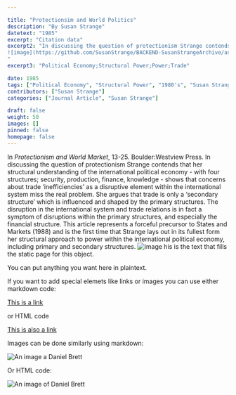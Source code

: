 ```yaml
---

title: "Protectionsim and World Politics"
description: "By Susan Strange"
datetext: "1985"
excerpt: "Citation data"
excerpt2: "In discussing the question of protectionism Strange contends that her structural understanding of the international political economy - with four structures; security, production, finance, knowledge - shows that concerns about trade ‘inefficiencies’ as a disruptive element within the international system miss the real problem. She argues that trade is only a ‘secondary structure’ which is influenced and shaped by the primary structures. The disruption in the international system and trade relations is in fact a symptom of disruptions within the primary structures, and especially the financial structure. This article represents a forceful precursor to States and Markets (1988) and is the first time that Strange lays out in its fullest form her structural approach to power within the international political economy, including primary and secondary structures.
![image](https://github.com/SusanStrange/BACKEND-SusanStrangeArchive/assets/135798610/93b8ef94-8d71-42f0-9c8b-3526b864167a)
"
excerpt3: "Political Economy;Structural Power;Power;Trade"

date: 1985
tags: ["Political Economy", "Structural Power", "1980's", "Susan Strange"]
contributors: ["Susan Strange"]
categories: ["Journal Article", "Susan Strange"]

draft: false
weight: 50
images: []
pinned: false
homepage: false
---
```

In *Protectionism and World Market*, 13-25. Boulder:Westview Press.
In discussing the question of protectionism Strange contends that her structural understanding of the international political economy - with four structures; security, production, finance, knowledge - shows that concerns about trade ‘inefficiencies’ as a disruptive element within the international system miss the real problem. She argues that trade is only a ‘secondary structure’ which is influenced and shaped by the primary structures. The disruption in the international system and trade relations is in fact a symptom of disruptions within the primary structures, and especially the financial structure. This article represents a forceful precursor to States and Markets (1988) and is the first time that Strange lays out in its fullest form her structural approach to power within the international political economy, including primary and secondary structures.
![image](https://github.com/SusanStrange/BACKEND-SusanStrangeArchive/assets/135798610/36b5b937-2967-41f7-91ad-02d9bf41dd50)
his is the text that fills the static page for this object.  

You can put anything you want here in plaintext.

If you want to add special elemets like links or images you can use either markdown code:

[This is a link](http://www.google.ca)

or HTML code

<a href="http://www.google.ca">This is also a link</a> 

Images can be done similarly using markdown:

![An image a Daniel Brett](https://raw.githubusercontent.com/DanielBrett/Intro-To-Git-Hub-March-1/main/Daniel_Headshot_Library_Reduced.jpg)

Or HTML code:

<img src="https://raw.githubusercontent.com/DanielBrett/Intro-To-Git-Hub-March-1/main/Daniel_Headshot_Library_Reduced.jpg" alt="An image of Daniel Brett">
